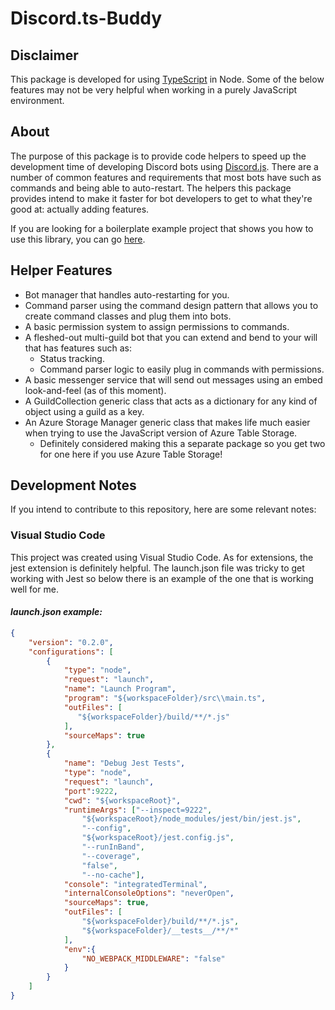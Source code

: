 # Discord.ts-Buddy

## Disclaimer

This package is developed for using [TypeScript](http://www.typescriptlang.org/) in Node. Some of the below features may not be very helpful when working in a purely JavaScript environment.

## About

The purpose of this package is to provide code helpers to speed up the development time of developing Discord bots using [Discord.js](https://discord.js.org). There are a number of common features and requirements that most bots have such as commands and being able to auto-restart. The helpers this package provides intend to make it faster for bot developers to get to what they're good at: actually adding features.

If you are looking for a boilerplate example project that shows you how to use this library, you can go [here](https://github.com/MitchCodes/Discord.ts-Buddy-Boilerplate).

## Helper Features

* Bot manager that handles auto-restarting for you.
* Command parser using the command design pattern that allows you to create command classes and plug them into bots.
* A basic permission system to assign permissions to commands.
* A fleshed-out multi-guild bot that you can extend and bend to your will that has features such as:
    * Status tracking.
    * Command parser logic to easily plug in commands with permissions.
* A basic messenger service that will send out messages using an embed look-and-feel (as of this moment).
* A GuildCollection generic class that acts as a dictionary for any kind of object using a guild as a key.
* An Azure Storage Manager generic class that makes life much easier when trying to use the JavaScript version of Azure Table Storage.
    * Definitely considered making this a separate package so you get two for one here if you use Azure Table Storage!

## Development Notes

If you intend to contribute to this repository, here are some relevant notes:

### Visual Studio Code

This project was created using Visual Studio Code. As for extensions, the jest extension is definitely helpful. The launch.json file was tricky to get working with Jest so below there is an example of the one that is working well for me.

#### _launch.json example:_

```json
{
    "version": "0.2.0",
    "configurations": [
        {
            "type": "node",
            "request": "launch",
            "name": "Launch Program",
            "program": "${workspaceFolder}/src\\main.ts",
            "outFiles": [
               "${workspaceFolder}/build/**/*.js"
            ],
            "sourceMaps": true
        },
        {
            "name": "Debug Jest Tests",
            "type": "node",
            "request": "launch",
            "port":9222,
            "cwd": "${workspaceRoot}",
            "runtimeArgs": ["--inspect=9222",
                "${workspaceRoot}/node_modules/jest/bin/jest.js",
                "--config",
                "${workspaceRoot}/jest.config.js",
                "--runInBand",
                "--coverage",
                "false",
                "--no-cache"],
            "console": "integratedTerminal",
            "internalConsoleOptions": "neverOpen",
            "sourceMaps": true,
            "outFiles": [
                "${workspaceFolder}/build/**/*.js",
                "${workspaceFolder}/__tests__/**/*"
            ],
            "env":{
                "NO_WEBPACK_MIDDLEWARE": "false"
            }
        }
    ]
}
```